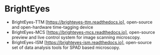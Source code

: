 BrightEyes
==========

- BrightEyes-TTM [https://brighteyes-ttm.readthedocs.io], open-source and open-hardware time-tagging device
- BrightEyes-MCS [https://brighteyes-mcs.readthedocs.io], open-source preview and live control system for image scanning microscopy.
- BrightEyes-ISM [https://brighteyes-ism.readthedocs.io], open-source set of data analysis tools for SPAD based microscopy.
